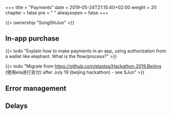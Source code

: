 +++
title = "Payments"
date = 2019-05-24T21:15:40+02:00
weight = 20
chapter = false
pre = "<i class='fa ela-page'></i> "
alwaysopen = false
+++

{{< ownership "SongShiJun" >}}

## In-app purchase

{{< todo "Explain how to make payments in an app, using authorization from a wallet like elephant. What is the flow/process?" >}}

{{< todo "Migrate from https://github.com/elastos/Hackathon.2019.Beijing (使用ela进行支付) after July 19 (beijing hackathon) - see SJun" >}}

## Error management

## Delays